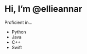 <h1> Hi, I’m @ellieannar </h1>

Proficient in...
- Python
- Java
- C++
- Swift

<!---
ellieannar/ellieannar is a ✨ special ✨ repository because its `README.md` (this file) appears on your GitHub profile.
You can click the Preview link to take a look at your changes.
--->

